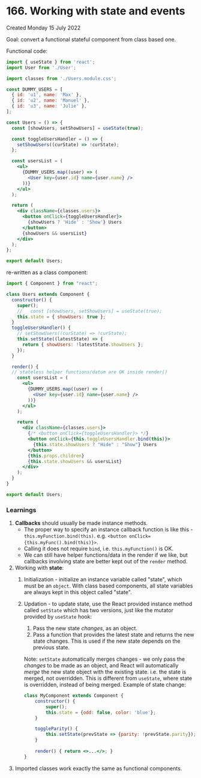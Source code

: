 # 166. Working with state and events
Created Monday 15 July 2022

Goal: convert a functional stateful component from class based one.

Functional code:
```jsx
import { useState } from 'react';
import User from './User';

import classes from './Users.module.css';

const DUMMY_USERS = [
  { id: 'u1', name: 'Max' },
  { id: 'u2', name: 'Manuel' },
  { id: 'u3', name: 'Julie' },
];

const Users = () => {
  const [showUsers, setShowUsers] = useState(true);

  const toggleUsersHandler = () => {
    setShowUsers((curState) => !curState);
  };

  const usersList = (
    <ul>
      {DUMMY_USERS.map((user) => (
        <User key={user.id} name={user.name} />
      ))}
    </ul>
  );

  return (
    <div className={classes.users}>
      <button onClick={toggleUsersHandler}>
        {showUsers ? 'Hide' : 'Show'} Users
      </button>
      {showUsers && usersList}
    </div>
  );
};

export default Users;
```
re-written as a class component:
```jsx
import { Component } from "react";

class Users extends Component {
  constructor() {
    super();
    //   const [showUsers, setShowUsers] = useState(true);
    this.state = { showUsers: true };
  }
  toggleUsersHandler() {
    // setShowUsers((curState) => !curState);
    this.setState((latestState) => {
      return { showUsers: !latestState.showUsers };
    });
  }

  render() {
  // stateless helper functions/datum are OK inside render()
    const usersList = (
      <ul>
        {DUMMY_USERS.map((user) => (
          <User key={user.id} name={user.name} />
        ))}
      </ul>
    );

    return (
      <div className={classes.users}>
        {/* <button onClick={toggleUsersHandler}> */}
        <button onClick={this.toggleUsersHandler.bind(this)}>
          {this.state.showUsers ? "Hide" : "Show"} Users
        </button>
        {this.props.children}
        {this.state.showUsers && usersList}
      </div>
    );
  }
}

export default Users;
```

### Learnings
1. **Callbacks** should usually be made instance methods.
   - The proper way to specify an instance callback function is like this - `this.myFunction.bind(this)`. e.g. `<button onClick={this.myFunc().bind(this)}>`.
   - Calling it does not require `bind`, i.e. `this.myFunction()` is OK.
   - We can still have helper functions/data in the render if we like, but callbacks involving state are better kept out of the `render` method.
2. Working with **state**:
	1. Initialization - initialize an instance variable called "state", which must be an `object`. With class based components, all state variables are always kept in this object called "state".
	2. Updation - to update state, use the React provided instance method called `setState` which has two versions, just like the mutator provided by `useState` hook:
		1. Pass the new state *changes*, as an object.
		2. Pass a function that provides the latest state and returns the new state changes. This is used if the new state depends on the previous state.
		   
		Note: `setState` automatically merges changes - we only pass the *changes* to be made as an object, and React will automatically *merge* the new state object with the existing state. i.e. the state is merged, not overridden. This is different from `useState`, where state is overridden, instead of being merged.
		Example of state change:
		```jsx
		class MyComponent extends Component {
			constructor() {
				super();
				this.state = {odd: false, color: 'blue'};
			}
	
			toggleParity() {
				this.setState(prevState => {parity: !prevState.parity});
			}
			
			render() { return <>...</>; }
		}
		```
3. Imported classes work exactly the same as functional components.